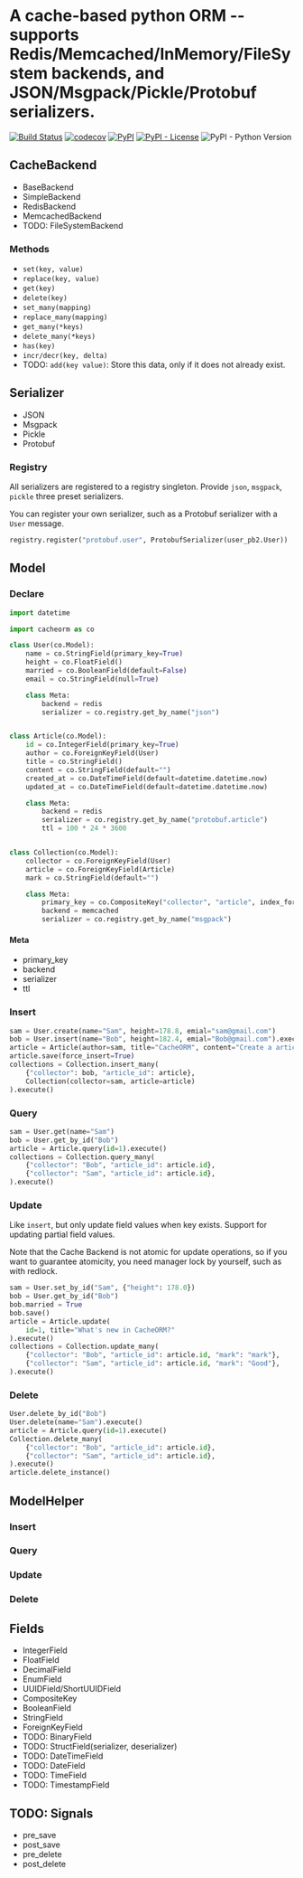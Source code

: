 # A cache-based python ORM -- supports Redis/Memcached/InMemory/FileSystem backends, and JSON/Msgpack/Pickle/Protobuf serializers.

[![Build Status](https://travis-ci.org/Leosocy/cacheorm.svg?branch=master)](https://travis-ci.org/Leosocy/cacheorm)
[![codecov](https://codecov.io/gh/Leosocy/cacheorm/branch/master/graph/badge.svg)](https://codecov.io/gh/Leosocy/cacheorm)
[![PyPI](https://img.shields.io/pypi/v/cacheorm)](https://pypi.org/project/cacheorm/)
[![PyPI - License](https://img.shields.io/pypi/l/cacheorm)](https://github.com/Leosocy/cacheorm/blob/master/README.md)
![PyPI - Python Version](https://img.shields.io/pypi/pyversions/cacheorm)

## CacheBackend

- BaseBackend
- SimpleBackend
- RedisBackend
- MemcachedBackend
- TODO: FileSystemBackend

### Methods

- `set(key, value)`
- `replace(key, value)`
- `get(key)`
- `delete(key)`
- `set_many(mapping)`
- `replace_many(mapping)`
- `get_many(*keys)`
- `delete_many(*keys)`
- `has(key)`
- `incr/decr(key, delta)`
- TODO: `add(key value)`: Store this data, only if it does not already exist.

## Serializer

- JSON
- Msgpack
- Pickle
- Protobuf

### Registry

All serializers are registered to a registry singleton.
Provide `json`, `msgpack`, `pickle` three preset serializers.

You can register your own serializer, such as a Protobuf serializer with a `User` message.

```python
registry.register("protobuf.user", ProtobufSerializer(user_pb2.User))
```

## Model

### Declare

```python
import datetime

import cacheorm as co

class User(co.Model):
    name = co.StringField(primary_key=True)
    height = co.FloatField()
    married = co.BooleanField(default=False)
    email = co.StringField(null=True)

    class Meta:
        backend = redis
        serializer = co.registry.get_by_name("json")


class Article(co.Model):
    id = co.IntegerField(primary_key=True)
    author = co.ForeignKeyField(User)
    title = co.StringField()
    content = co.StringField(default="")
    created_at = co.DateTimeField(default=datetime.datetime.now)
    updated_at = co.DateTimeField(default=datetime.datetime.now)

    class Meta:
        backend = redis
        serializer = co.registry.get_by_name("protobuf.article")
        ttl = 100 * 24 * 3600


class Collection(co.Model):
    collector = co.ForeignKeyField(User)
    article = co.ForeignKeyField(Article)
    mark = co.StringField(default="")

    class Meta:
        primary_key = co.CompositeKey("collector", "article", index_formatter="collection.%s.%d")
        backend = memcached
        serializer = co.registry.get_by_name("msgpack")
```

#### Meta

- primary_key
- backend
- serializer
- ttl

### Insert

```python
sam = User.create(name="Sam", height=178.8, emial="sam@gmail.com")
bob = User.insert(name="Bob", height=182.4, emial="Bob@gmail.com").execute()
article = Article(author=sam, title="CacheORM", content="Create a article using cacheorm.")
article.save(force_insert=True)
collections = Collection.insert_many(
    {"collector": bob, "article_id": article},
    Collection(collector=sam, article=article)
).execute()
```

### Query

```python
sam = User.get(name="Sam")
bob = User.get_by_id("Bob")
article = Article.query(id=1).execute()
collections = Collection.query_many(
    {"collector": "Bob", "article_id": article.id},
    {"collector": "Sam", "article_id": article.id},
).execute()
```

### Update

Like `insert`, but only update field values when key exists.
Support for updating partial field values.

Note that the Cache Backend is not atomic for update operations,
so if you want to guarantee atomicity,
you need manager lock by yourself, such as with redlock.

```python
sam = User.set_by_id("Sam", {"height": 178.0})
bob = User.get_by_id("Bob")
bob.married = True
bob.save()
article = Article.update(
    id=1, title="What's new in CacheORM?"
).execute()
collections = Collection.update_many(
    {"collector": "Bob", "article_id": article.id, "mark": "mark"},
    {"collector": "Sam", "article_id": article.id, "mark": "Good"},
).execute()
```

### Delete

```python
User.delete_by_id("Bob")
User.delete(name="Sam").execute()
article = Article.query(id=1).execute()
Collection.delete_many(
    {"collector": "Bob", "article_id": article.id},
    {"collector": "Sam", "article_id": article.id},
).execute()
article.delete_instance()
```

## ModelHelper

### Insert

### Query

### Update

### Delete

## Fields

- IntegerField
- FloatField
- DecimalField
- EnumField
- UUIDField/ShortUUIDField
- CompositeKey
- BooleanField
- StringField
- ForeignKeyField
- TODO: BinaryField
- TODO: StructField(serializer, deserializer)
- TODO: DateTimeField
- TODO: DateField
- TODO: TimeField
- TODO: TimestampField

## TODO: Signals

- pre_save
- post_save
- pre_delete
- post_delete
